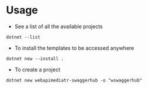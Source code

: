 # Usage


- See a list of all the available projects

`dotnet --list`

- To install the templates to be accessed anywhere

`dotnet new --install .`

- To create a project

`dotnet new webapimediatr-swaggerhub -o "wswaggerhub"`
